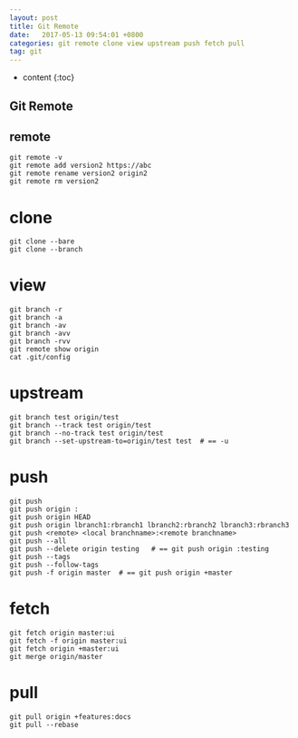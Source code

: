 ```yaml
---
layout: post
title: Git Remote
date:   2017-05-13 09:54:01 +0800
categories: git remote clone view upstream push fetch pull
tag: git
---
```


* content
{:toc}

Git Remote
------------------------

## remote
```
git remote -v
git remote add version2 https://abc
git remote rename version2 origin2
git remote rm version2
```

# clone
```
git clone --bare
git clone --branch
```

# view

```
git branch -r
git branch -a
git branch -av
git branch -avv
git branch -rvv
git remote show origin
cat .git/config
```

# upstream

```
git branch test origin/test
git branch --track test origin/test
git branch --no-track test origin/test
git branch --set-upstream-to=origin/test test  # == -u
```

# push
```
git push
git push origin :
git push origin HEAD
git push origin lbranch1:rbranch1 lbranch2:rbranch2 lbranch3:rbranch3
git push <remote> <local branchname>:<remote branchname>
git push --all
git push --delete origin testing   # == git push origin :testing
git push --tags
git push --follow-tags
git push -f origin master  # == git push origin +master
```

# fetch
```
git fetch origin master:ui
git fetch -f origin master:ui
git fetch origin +master:ui
git merge origin/master
```

# pull
```
git pull origin +features:docs
git pull --rebase
```

[jekyll]:      http://jekyllrb.com
[jekyll-gh]:   https://github.com/jekyll/jekyll
[jekyll-help]: https://github.com/jekyll/jekyll-help
